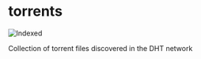 torrents 
========
![Indexed](https://img.shields.io/badge/indexed-6792-blue)

Collection of torrent files discovered in the DHT network
